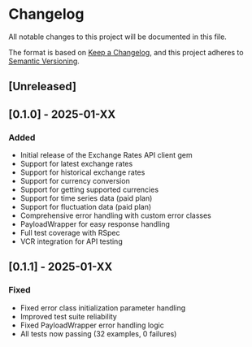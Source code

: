 # Changelog

All notable changes to this project will be documented in this file.

The format is based on [Keep a Changelog](https://keepachangelog.com/en/1.0.0/),
and this project adheres to [Semantic Versioning](https://semver.org/spec/v2.0.0.html).

## [Unreleased]

## [0.1.0] - 2025-01-XX

### Added
- Initial release of the Exchange Rates API client gem
- Support for latest exchange rates
- Support for historical exchange rates
- Support for currency conversion
- Support for getting supported currencies
- Support for time series data (paid plan)
- Support for fluctuation data (paid plan)
- Comprehensive error handling with custom error classes
- PayloadWrapper for easy response handling
- Full test coverage with RSpec
- VCR integration for API testing 

## [0.1.1] - 2025-01-XX

### Fixed
- Fixed error class initialization parameter handling
- Improved test suite reliability
- Fixed PayloadWrapper error handling logic
- All tests now passing (32 examples, 0 failures)